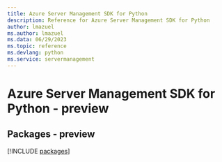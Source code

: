 ```yaml
---
title: Azure Server Management SDK for Python
description: Reference for Azure Server Management SDK for Python
author: lmazuel
ms.author: lmazuel
ms.data: 06/29/2023
ms.topic: reference
ms.devlang: python
ms.service: servermanagement
---
```

# Azure Server Management SDK for Python - preview
## Packages - preview
[!INCLUDE [packages](server-management-index.md)]